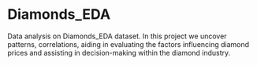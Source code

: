 # Diamonds_EDA
Data analysis on Diamonds_EDA dataset. In this project we uncover patterns, correlations, aiding in evaluating the factors influencing diamond prices and assisting in decision-making within the diamond industry.
